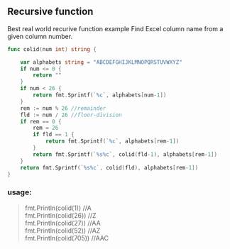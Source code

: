 ## Recursive function
Best real world recurive function example
Find Excel column name from a given column number.

```go
func colid(num int) string {

	var alphabets string = "ABCDEFGHIJKLMNOPQRSTUVWXYZ"
	if num <= 0 {
		return ""
	}
	if num < 26 {
		return fmt.Sprintf(`%c`, alphabets[num-1])
	}
	rem := num % 26 //remainder
	fld := num / 26 //floor-division
	if rem == 0 {
		rem = 26
		if fld == 1 {
			return fmt.Sprintf(`%c`, alphabets[rem-1])
		}
		return fmt.Sprintf(`%s%c`, colid(fld-1), alphabets[rem-1])
	}
	return fmt.Sprintf(`%s%c`, colid(fld), alphabets[rem-1])
}
```
### usage:
> fmt.Println(colid(1)) //A \
> fmt.Println(colid(26)) //Z \
> fmt.Println(colid(27)) //AA \
> fmt.Println(colid(52)) //AZ \
> fmt.Println(colid(705)) //AAC
